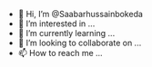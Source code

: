 - 👋 Hi, I’m @Saabarhussainbokeda
- 👀 I’m interested in ...
- 🌱 I’m currently learning ...
- 💞️ I’m looking to collaborate on ...
- 📫 How to reach me ...

<!---
Saabarhussainbokeda/Saabarhussainbokeda is a ✨ special ✨ repository because its `README.md` (this file) appears on your GitHub profile.
You can click the Preview link to take a look at your changes.
--->

